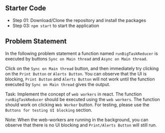 ## Starter Code

- Step 01: Download/Clone the repository and install the packages
- Step 03: `npm start` to start the application

## Problem Statement

In the following problem statement a function named `runBigTaskReducer` is executed by buttons 
`Sync on Main thread` and `Async on Main thread`.

Click on the `Sync on Main thread` button, and then immediately try clicking on the `Print Button` or `Alerts Button`. You can observe that the UI is blocking,
`Print Button` and `Alerts Button` will not work until the function executed by `Sync on Main thread` gives the output.

Task: Implement the concept of `web workers` in react. The function `runBigTaskReducer` should be executed using the `web workers`.
The function should work on clicking `Web Worker` button. For testing, please use the `Buttons for testing UI blocking` section.

Note: When the web-workers are running in the background, you can observe that there is no UI blocking and `Print/Alerts Button` will still run.
          

